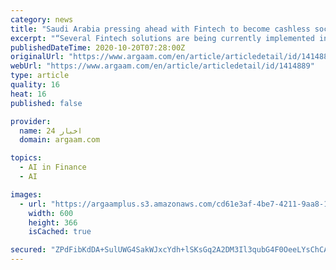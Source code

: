 ```yaml
---
category: news
title: "Saudi Arabia pressing ahead with Fintech to become cashless society, says SAMA official"
excerpt: "“Several Fintech solutions are being currently implemented including Artificial Intelligence (AI), blockchain, and mobile apps, in line with consumer interests,” he added. Alsayari further noted that money and technology have become ..."
publishedDateTime: 2020-10-20T07:28:00Z
originalUrl: "https://www.argaam.com/en/article/articledetail/id/1414889"
webUrl: "https://www.argaam.com/en/article/articledetail/id/1414889"
type: article
quality: 16
heat: 16
published: false

provider:
  name: اخبار 24
  domain: argaam.com

topics:
  - AI in Finance
  - AI

images:
  - url: "https://argaamplus.s3.amazonaws.com/cd61e3af-4be7-4211-9aa8-19211e76821f.png"
    width: 600
    height: 366
    isCached: true

secured: "ZPdFibKdDA+SulUWG4SakWJxcYdh+lSKsGq2A2DM3Il3qubG4F0OeeLYsChCAe1S7sGzmnEDQwfg+WJHdHMpdw1Qua9pEMzixFsLvQ1ZXX6PYcS+rNXWORl241VTpBLQ9/sWvGUpX2Akn4yNTrex0eefBU+B+rXhHiCODuKgsbskU1o5+vIWjmINDLI+CZ9DjHEjHgf75RgTL39stfe9zDsK3L6suzFOAhJa7h91HhL5w1HEQ3cf/2A10PlArUFJOJo6LArLyQfxvfhAe9Qf5TllKJKzSnN6sVrb75J5puBK/gswNgsdbIH/WzC8JQrQIQTRnhJb0dKS+l6KMdlqQ0hxEZJgMhb1uvcqB0nvW6w=;TbW3Kk9v0hp3Mg0jo7rxRA=="
---
```


